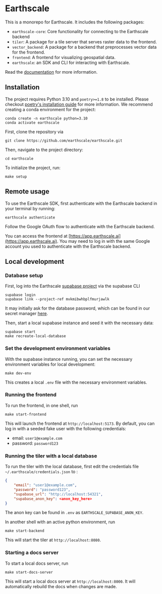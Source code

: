 # Earthscale

This is a monorepo for Earthscale. It includes the following packages:
- `earthscale-core`: Core functionality for connecting to the Earthscale backend
- `tiler`: A package for a tile server that serves raster data to the frontend.
- `vector_backend`: A package for a backend that preprocesses vector data for the frontend.
- `frontend`: A frontend for visualizing geospatial data.
- `earthscale`: an SDK and CLI for interacting with Earthscale.

Read the [documentation](https://docs.earthscale.ai) for more information.

## Installation

The project requires Python 3.10 and `poetry>=1.8` to be installed. Please checkout [poetry's installation guide](https://python-poetry.org/docs/#installation) for more information. We recommend creating a conda environment for the project:

```shell
conda create -n earthscale python=3.10
conda activate earthscale
```

First, clone the repository via
```shell
git clone https://github.com/earthscale/earthscale.git
```

Then, navigate to the project directory:
```shell
cd earthscale
```

To initialize the project, run:

```shell
make setup
```

## Remote usage

To use the Earthscale SDK, first authenticate with the Earthscale backend in your terminal by running:

```shell
earthscale authenticate
```

Follow the Google OAuth flow to authenticate with the Earthscale backend.

You can access the frontend at [https://app.earthscale.ai](https://app.earthscale.ai). You may need to log in with the same Google account you used to authenticate with the Earthscale backend.

## Local development

### Database setup

First, log into the Earthscale [supabase project](https://supabase.com/dashboard/project/mvkmibwhbplfmurjawlk) via the supabase CLI

```shell
supabase login
supabase link --project-ref mvkmibwhbplfmurjawlk
```

It may initially ask for the database password, which can be found in our secret manager [here](https://console.cloud.google.com/security/secret-manager/secret/supabase_db_password/versions?project=arcane-rigging-422722-h8).

Then, start a local supabase instance and seed it with the necessary data:

```shell
supabase start
make recreate-local-database
```

### Set the development environment variables

With the supabase instance running, you can set the necessary environment variables for local development:

```shell
make dev-env
```

This creates a local `.env` file with the necessary environment variables.

### Running the frontend

To run the frontend, in one shell, run

```shell
make start-frontend
```

This will launch the frontend at `http://localhost:5173`. By default, you can log in with a seeded fake user with the following credentials:
- email: `user1@example.com`
- password: `password123`

### Running the tiler with a local database

To run the tiler with the local database, first edit the credentials file `~/.earthscale/credentials.json` to :

```json
{
    "email": "user1@example.com",
    "password": "password123",
    "supabase_url": "http://localhost:54321",
    "supabase_anon_key": <anon_key_here>
}
```

The anon key can be found in `.env` as `EARTHSCALE_SUPABASE_ANON_KEY`.

In another shell with an active python environment, run

```shell
make start-backend
```

This will start the tiler at `http://localhost:8080`.

### Starting a docs server

To start a local docs server, run

```shell
make start-docs-server
```

This will start a local docs server at `http://localhost:8000`. It will automatically rebuild the docs when changes are made.
